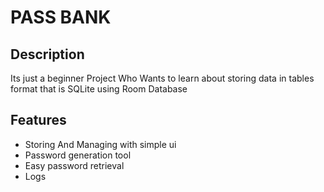 # PASS BANK

## Description
Its just a beginner Project Who Wants to learn  about storing data in tables format that is SQLite using Room Database



## Features 
- Storing And Managing with simple ui
- Password generation tool
- Easy password retrieval
- Logs 
